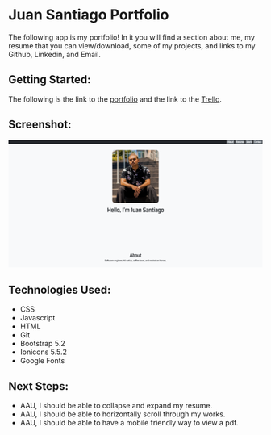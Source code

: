 # Juan Santiago Portfolio
The following app is my portfolio! In it you will find a section about me, my resume that you can view/download, some of my projects, and links to my Github, Linkedin, and Email.

## Getting Started:
The following is the link to the [portfolio](https://juan-santiago-portfolio-99.netlify.app/) and the link to the [Trello](https://trello.com/b/ETNSKCuh/juan-santiago-portfolio).


## Screenshot:
![This is an image](assets/imgs/screen-shot-main-page.png)

## Technologies Used:
- CSS
- Javascript
- HTML
- Git
- Bootstrap 5.2
- Ionicons 5.5.2
- Google Fonts

## Next Steps: 

- AAU, I should be able to collapse and expand my resume.
- AAU, I should be able to horizontally scroll through my works.
- AAU, I should be able to have a mobile friendly way to view a pdf.
